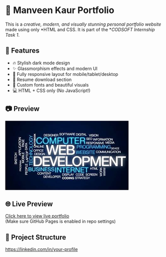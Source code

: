 # 💼 Manveen Kaur Portfolio

This is a *creative, modern, and visually stunning personal portfolio website* made using only *HTML and CSS. It is part of the **CODSOFT Internship Task 1*.

## 🚀 Features

- 🔥 Stylish dark mode design
- ✨ Glassmorphism effects and modern UI
- 📱 Fully responsive layout for mobile/tablet/desktop
- 📄 Resume download section
- 🎨 Custom fonts and beautiful visuals
- 💻 HTML + CSS only (No JavaScript!)

## 📷 Preview

![Screenshot](your-image.jpg)

## 🌐 Live Preview

[Click here to view live portfolio](https://manveen-kaur04.github.io/CODSOFT_TASK1/)  
(Make sure GitHub Pages is enabled in repo settings)

## 📁 Project Structure
https://linkedin.com/in/your-profile
